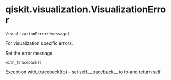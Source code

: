 # qiskit.visualization.VisualizationError



`VisualizationError(*message)`

For visualization specific errors.

Set the error message.



`with_traceback()`

Exception.with\_traceback(tb) – set self.\_\_traceback\_\_ to tb and return self.
